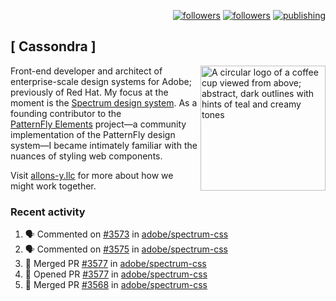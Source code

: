<p align="right"><a rel="me" href="https://front-end.social/@castastrophe">
    <img alt="followers" title="Follow me on Mastodon" src="https://img.shields.io/mastodon/follow/109297102751309835?domain=https%3A%2F%2Ffront-end.social&label=Follow&logo=mastodon&logoColor=white&style=for-the-badge&labelColor=008080&color=006969"/></a>
  <a href="https://codepen.io/castastrophe/">
    <img alt="followers" title="Follow me on CodePen" src="https://img.shields.io/badge/23-1?color=640464&labelColor=7c007c&style=for-the-badge&logo=codepen&label=Follow"/></a>
<a href="https://castastrophe.medium.com/">
    <img alt="publishing" title="View articles on Medium" src="https://img.shields.io/badge/107-1?color=666&labelColor=444&label=subscribe&logo=medium&logoColor=white&style=for-the-badge"/></a>
</p>

## [&nbsp;Cassondra&nbsp;]

<img align="right" src="https://github-production-user-asset-6210df.s3.amazonaws.com/1840295/253016758-ba468774-1cd3-42c2-8f43-947b5eeb5edf.png" height="200" alt="A circular logo of a coffee cup viewed from above; abstract, dark outlines with hints of teal and creamy tones">

Front-end developer and architect of enterprise-scale design systems for Adobe; previously of Red Hat. My focus at the moment is the [Spectrum design system](https://github.com/adobe/spectrum-css). As a founding contributor to the [PatternFly&nbsp;Elements](https://github.com/patternfly/patternfly-elements) project&mdash;a community implementation of the PatternFly design system&mdash;I became intimately familiar with the nuances of styling web components.

Visit [allons-y.llc](http://allons-y.llc/) for more about how we might work together.

### Recent activity

<!--START_SECTION:activity-->
1. 🗣 Commented on [#3573](https://github.com/adobe/spectrum-css/pull/3573#issuecomment-2679748171) in [adobe/spectrum-css](https://github.com/adobe/spectrum-css)
2. 🗣 Commented on [#3575](https://github.com/adobe/spectrum-css/pull/3575#issuecomment-2679746954) in [adobe/spectrum-css](https://github.com/adobe/spectrum-css)
3. 🎉 Merged PR [#3577](https://github.com/adobe/spectrum-css/pull/3577) in [adobe/spectrum-css](https://github.com/adobe/spectrum-css)
4. 💪 Opened PR [#3577](https://github.com/adobe/spectrum-css/pull/3577) in [adobe/spectrum-css](https://github.com/adobe/spectrum-css)
5. 🎉 Merged PR [#3568](https://github.com/adobe/spectrum-css/pull/3568) in [adobe/spectrum-css](https://github.com/adobe/spectrum-css)
<!--END_SECTION:activity-->

